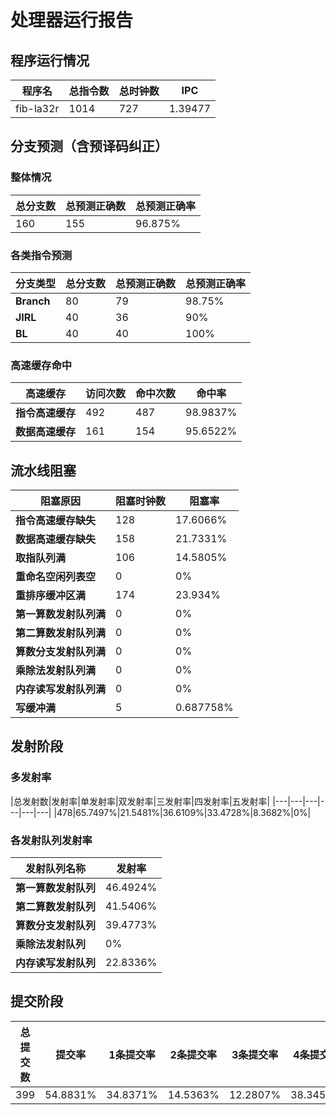 # 处理器运行报告
## 程序运行情况
|程序名|总指令数|总时钟数|IPC|
|---|---|---|---|
|fib-la32r|1014|727|1.39477|

## 分支预测（含预译码纠正）
### 整体情况
|总分支数|总预测正确数|总预测正确率|
|---|---|---|
|160|155|96.875%|

### 各类指令预测
|分支类型|总分支数|总预测正确数|总预测正确率|
|---|---|---|---|
|**Branch**| 80 | 79 | 98.75%|
|**JIRL**| 40 | 36 | 90%|
|**BL**| 40 | 40 | 100%|

### 高速缓存命中
|高速缓存|访问次数|命中次数|命中率|
|---|---|---|---|
|**指令高速缓存**| 492 | 487 | 98.9837%|
|**数据高速缓存**| 161 | 154 | 95.6522%|
## 流水线阻塞
|阻塞原因|阻塞时钟数|阻塞率|
|---|---|---|
|**指令高速缓存缺失**| 128 | 17.6066%|
|**数据高速缓存缺失**| 158 | 21.7331%|
|**取指队列满**| 106 | 14.5805%|
|**重命名空闲列表空**|0 | 0%|
|**重排序缓冲区满**|174 | 23.934%|
|**第一算数发射队列满**|0 | 0%|
|**第二算数发射队列满**|0 | 0%|
|**算数分支发射队列满**|0 | 0%|
|**乘除法发射队列满**|0 | 0%|
|**内存读写发射队列满**|0 | 0%|
|**写缓冲满**|5 | 0.687758%|

## 发射阶段
### 多发射率
|总发射数|发射率|单发射率|双发射率|三发射率|四发射率|五发射率|
|---|---|---|---|---|---|
|478|65.7497%|21.5481%|36.6109%|33.4728%|8.3682%|0%|

### 各发射队列发射率
|发射队列名称|发射率|
|---|---|
|**第一算数发射队列**|46.4924%|
|**第二算数发射队列**|41.5406%|
|**算数分支发射队列**|39.4773%|
|**乘除法发射队列**|0%|
|**内存读写发射队列**|22.8336%|

## 提交阶段
|总提交数|提交率|1条提交率|2条提交率|3条提交率|4条提交率|
|---|---|---|---|---|---|
|399|54.8831%|34.8371%|14.5363%|12.2807%|38.3459%|
